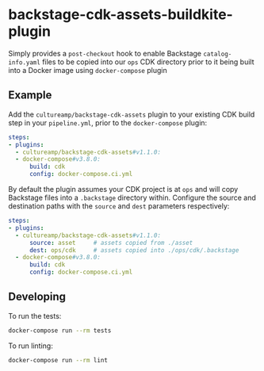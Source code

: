 # backstage-cdk-assets-buildkite-plugin

Simply provides a `post-checkout` hook to enable Backstage `catalog-info.yaml` files to be copied
into our `ops` CDK directory prior to it being built into a Docker image using `docker-compose` plugin

## Example

Add the `cultureamp/backstage-cdk-assets` plugin to your existing CDK build step in your `pipeline.yml`, prior to the `docker-compose` plugin:

```yaml
steps:
- plugins:
  - cultureamp/backstage-cdk-assets#v1.1.0:
  - docker-compose#v3.8.0:
      build: cdk
      config: docker-compose.ci.yml
```

By default the plugin assumes your CDK project is at `ops` and will copy
Backstage files into a `.backstage` directory within. Configure the source and
destination paths with the `source` and `dest` parameters respectively:

```yaml
steps:
- plugins:
  - cultureamp/backstage-cdk-assets#v1.1.0:
      source: asset     # assets copied from ./asset
      dest: ops/cdk     # assets copied into ./ops/cdk/.backstage
  - docker-compose#v3.8.0:
      build: cdk
      config: docker-compose.ci.yml
```

## Developing

To run the tests:

```sh
docker-compose run --rm tests
```

To run linting:

```sh
docker-compose run --rm lint
```
